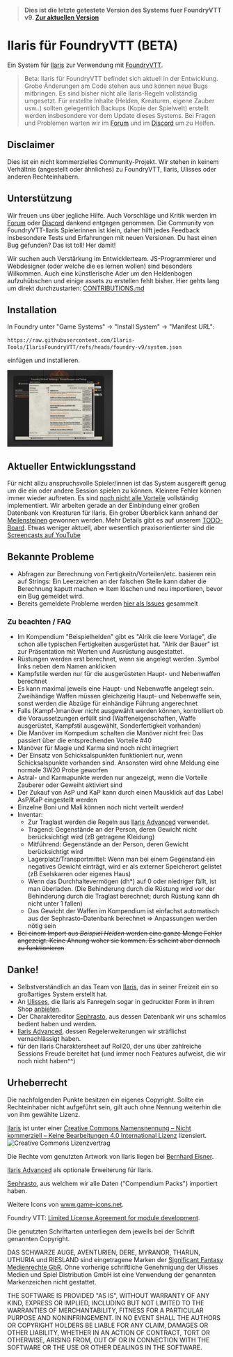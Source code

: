 > **Dies ist die letzte getestete Version des Systems fuer FoundryVTT v9.
> [Zur aktuellen Version](https://github.com/ilaris-tools/ilarisfoundryvtt/)**

# Ilaris für FoundryVTT (**BETA**)

Ein System für [Ilaris](https://ilarisblog.wordpress.com/) zur Verwendung mit [FoundryVTT](https://foundryvtt.com/).
> Beta: Ilaris für FoundryVTT befindet sich aktuell in der Entwicklung. Grobe Änderungen am Code stehen aus und können neue Bugs mitbringen. Es sind bisher nicht alle Ilaris-Regeln vollständig umgesetzt. Für erstellte Inhalte (Helden, Kreaturen, eigene Zauber usw..) sollten gelegentlich Backups (Kopie der Spielwelt) erstellt werden insbesondere vor dem Update dieses Systems. Bei Fragen und Problemen warten wir im [Forum](https://dsaforum.de/viewtopic.php?f=180&t=55746) und im [Discord](https://discord.gg/qEKBnjsspX) um zu Helfen.


## Disclaimer

Dies ist ein nicht kommerzielles Community-Projekt.
Wir stehen in keinem Verhältnis (angestellt oder ähnliches) zu FoundryVTT, Ilaris, Ulisses oder anderen Rechteinhabern.



## Unterstützung

Wir freuen uns über jegliche Hilfe. Auch Vorschläge und Kritik werden im [Forum](https://dsaforum.de/viewtopic.php?f=180&t=55746) oder [Discord](https://discord.gg/qEKBnjsspX) dankend entgegen genommen. Die Community von FoundryVTT-Ilaris Spielerinnen ist klein, daher hilft jedes Feedback insbesondere Tests und Erfahrungen mit neuen Versionen. Du hast einen Bug gefunden? Das ist toll! Her damit!

Wir suchen auch Verstärkung im Entwicklerteam. JS-Programmierer und Webdesigner (oder welche die es lernen wollen) sind besonders Wilkommen. Auch eine künstlerische Ader um den Heldenbogen aufzuhübschen und einige assets zu erstellen fehlt bisher. Hier gehts lang um direkt durchzustarten: [CONTRIBUTIONS.md](CONTRIBUTIONS.md)


## Installation

In Foundry unter "Game Systems" -> "Install System" -> "Manifest URL": 
```
https://raw.githubusercontent.com/Ilaris-Tools/IlarisFoundryVTT/refs/heads/foundry-v9/system.json
```
einfügen und installieren.

<img src="/utils/screen_install.png"  width="250">



## Aktueller Entwicklungsstand
Für nicht allzu anspruchsvolle Spieler/innen ist das System ausgereift genug um die ein oder andere Session spielen zu können. Kleinere Fehler können immer wieder auftreten. Es sind [noch nicht alle Vorteile](https://gitlab.com/Feorg/ilaris-foundryvtt/-/issues/37) vollständig implementiert. Wir arbeiten gerade an der Einbindung einer großen Datenbank von Kreaturen für Ilaris. Ein grober Überblick kann anhand der [Meilensteinen](https://gitlab.com/Feorg/ilaris-foundryvtt/-/milestones) gewonnen werden. Mehr Details gibt es auf unserem [TODO-Board](https://gitlab.com/Feorg/ilaris-foundryvtt/-/boards). Etwas weniger aktuell, aber wesentlich praxisorientierter sind die [Screencasts auf YouTube](https://www.youtube.com/playlist?list=PLgv_FQFVPJ-6vOKI3jrfy9d2xfqzQSE-X)


## Bekannte Probleme

- Abfragen zur Berechnung von Fertigkeitn/Vorteilen/etc. basieren rein auf Strings: Ein Leerzeichen an der falschen Stelle kann daher die Berechnung kaputt machen => Item löschen und neu importieren, bevor ein Bug gemeldet wird.
- Bereits gemeldete Probleme werden [hier als Issues](https://gitlab.com/Feorg/ilaris-foundryvtt/-/issues/?label_name%5B%5D=BUG) gesammelt


### Zu beachten / FAQ

-   Im Kompendium "Beispielhelden" gibt es "Alrik die leere Vorlage", die schon alle typischen Fertigkeiten ausgerüstet hat. "Alrik der Bauer" ist zur Präsentation mit Werten und Ausrüstung ausgestattet.
-   Rüstungen werden erst berechnet, wenn sie angelegt werden. Symbol links neben dem Namen anklicken
-   Kampfstile werden nur für die ausgerüsteten Haupt- und Nebenwaffen berechnet
-   Es kann maximal jeweils eine Haupt- und Nebenwaffe angelegt sein. Zweihändige Waffen müssen gleichzeitig Haupt- und Nebenwaffe sein, sonst werden die Abzüge für einhändige Führung angerechnet
-   Falls (Kampf-)manöver nicht ausgewählt werden können, kontrolliert ob die Voraussetzungen erfüllt sind (Waffeneigenschaften, Waffe ausgerüstet, Kampfstil ausgewählt, Sonderfertigkeit vorhanden)
-   Die Manöver im Kompedium schalten die Manöver nicht frei: Das passiert über die entsprechenden Vorteile  #40
-   Manöver für Magie und Karma sind noch nicht integriert
-   Der Einsatz von Schicksalspunkten funktioniert nur, wenn Schicksalspunkte vorhanden sind. Ansonsten wird ohne Meldung eine normale 3W20 Probe geworfen
-   Astral- und Karmapunkte werden nur angezeigt, wenn die Vorteile Zauberer oder Geweiht aktiviert sind
-   Der Zukauf von AsP und KaP kann durch einen Mausklick auf das Label AsP/KaP eingestellt werden
-   Einzelne Boni und Mali können noch nicht verteilt werden!
-   Inventar:
    -   Zur Traglast werden die Regeln aus [Ilaris Advanced](https://dsaforum.de/viewtopic.php?f=180&t=49412) verwendet.
    -   Tragend: Gegenstände an der Person, deren Gewicht nicht berücksichtigt wird (zB getragene Kleidung)
    -   Mitführend: Gegenstände an der Person, deren Gewicht berücksichtigt wird
    -   Lagerplatz/Transportmittel: Wenn man bei einem Gegenstand ein negatives Gewicht einträgt, wird er als externer Speicherort gelistet (zB Eselskarren oder eigenes Haus)
    -   Wenn das Durchhaltevermögen (dh\*) auf 0 oder niedriger fällt, ist man überladen. (Die Behinderung durch die Rüstung wird vor der Behinderung durch die Traglast berechnet; durch Rüstung kann dh nicht unter 1 fallen)
    -   Das Gewicht der Waffen im Kompendium ist einfachst automatisch aus der Sephrasto-Datenbank berechnet => Anpassungen werden nötig sein
-   ~~Bei einem Import aus _Beispiel Helden_ werden eine ganze Menge Fehler angezeigt. Keine Ahnung woher sie kommen. Es scheint aber dennoch zu funktionieren~~


## Danke!

-   Selbstverständlich an das Team von [Ilaris](https://ilarisblog.wordpress.com/), das in seiner Freizeit ein so großartiges System erstellt hat.
-   An [Ulisses](https://ulisses-spiele.de), die Ilaris als Fanregeln sogar in gedruckter Form in ihrem Shop [anbieten](https://www.f-shop.de/detail/index/sArticle/1372).
-   Der Charaktereditor [Sephrasto](https://github.com/Aeolitus/Sephrasto), aus dessen Datenbank wir uns schamlos bedient haben und werden.
-   [Ilaris Advanced](https://dsaforum.de/viewtopic.php?f=180&t=49412&sid=8837ba1ffde6b5396050628f78a92dce), dessen Regelerweiterungen wir sträflichst vernachlässigt haben.
-   für den Ilaris Charaktersheet auf Roll20, der uns über zahlreiche Sessions Freude bereitet hat (und immer noch Features aufweist, die wir noch nicht haben^^)

## Urheberrecht

Die nachfolgenden Punkte besitzen ein eigenes Copyright. Sollte ein Rechteinhaber nicht aufgeführt sein, gilt auch ohne Nennung weiterhin die von ihm gewählte Lizenz.

[Ilaris](https://ilarisblog.wordpress.com/) ist unter einer [Creative Commons Namensnennung – Nicht kommerziell – Keine Bearbeitungen 4.0 International Lizenz](http://creativecommons.org/licenses/by-nc-nd/4.0/) lizensiert. ![Creative Commons Lizenzvertrag](https://licensebuttons.net/l/by-nc-nd/4.0/80x15.png)

Die Rechte vom genutzten Artwork von Ilaris liegen bei [Bernhard Eisner](https://www.instagram.com/bernhard_eisner/).

[Ilaris Advanced](https://dsaforum.de/viewtopic.php?f=180&t=49412) als optionale Erweiterung für Ilaris.

[Sephrasto](https://github.com/Aeolitus/Sephrasto), aus welchem wir alle Daten ("Compendium Packs") importiert haben.

Weitere Icons von www.game-icons.net.

Foundry VTT: [Limited License Agreement for module development](https://foundryvtt.com/article/license/).

Die genutzten Schriftarten unterliegen dem jeweils bei der Schrift genannten Copyright.

DAS SCHWARZE AUGE, AVENTURIEN, DERE, MYRANOR, THARUN, UTHURIA und RIESLAND sind eingetragene Marken der [Significant Fantasy Medienrechte GbR](http://www.wiki-aventurica.de/wiki/Significant_Fantasy). Ohne vorherige schriftliche Genehmigung der Ulisses Medien und Spiel Distribution GmbH ist eine Verwendung der genannten Markenzeichen nicht gestattet.

THE SOFTWARE IS PROVIDED "AS IS", WITHOUT WARRANTY OF ANY KIND, EXPRESS OR
IMPLIED, INCLUDING BUT NOT LIMITED TO THE WARRANTIES OF MERCHANTABILITY,
FITNESS FOR A PARTICULAR PURPOSE AND NONINFRINGEMENT. IN NO EVENT SHALL THE
AUTHORS OR COPYRIGHT HOLDERS BE LIABLE FOR ANY CLAIM, DAMAGES OR OTHER
LIABILITY, WHETHER IN AN ACTION OF CONTRACT, TORT OR OTHERWISE, ARISING FROM,
OUT OF OR IN CONNECTION WITH THE SOFTWARE OR THE USE OR OTHER DEALINGS IN THE
SOFTWARE.
